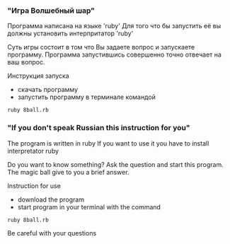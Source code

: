 ### "Игра Волшебный шар"

Программа написана на языке 'ruby'
Для того что бы запустить её вы должны установить интерпритатор 'ruby'

Суть игры состоит в том что Вы задаете вопрос и запускаете программу.
Программа запустившись совершенно точно отвечает на ваш вопрос.

Инструкция запуска
- скачать программу
- запустить программу в терминале командой

```
ruby 8ball.rb

```


### "If you don't speak Russian this instruction for you"

The program is written in ruby
If you want to use it you have to install interpretator ruby

Do you want to know something?
Ask the question and start this program.
The magic ball give to you a brief answer. 

Instruction for use
- download the program
- start program in your terminal with the command

```
ruby 8ball.rb

```

Be careful with your questions
